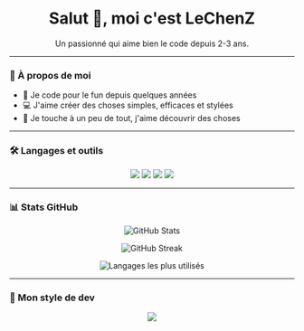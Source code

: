 <h1 align="center">Salut 👋, moi c'est LeChenZ</h1>
<p align="center">Un passionné qui aime bien le code depuis 2-3 ans.</p>

---

### 🧠 À propos de moi
- 🎯 Je code pour le fun depuis quelques années  
- 💻 J'aime créer des choses simples, efficaces et stylées  
- 🧪 Je touche à un peu de tout, j'aime découvrir des choses

---

### 🛠️ Langages et outils
<p align="center">
  <img src="https://img.shields.io/badge/HTML5-E34F26?style=for-the-badge&logo=html5&logoColor=white" />
  <img src="https://img.shields.io/badge/CSS3-1572B6?style=for-the-badge&logo=css3&logoColor=white" />
  <img src="https://img.shields.io/badge/JavaScript-F7DF1E?style=for-the-badge&logo=javascript&logoColor=black" />
  <img src="https://img.shields.io/badge/Lua-2C2D72?style=for-the-badge&logo=lua&logoColor=white" />
</p>

---

### 📊 Stats GitHub
<p align="center">
  <img src="https://github-readme-stats.vercel.app/api?username=LeChenZ&show_icons=true&theme=radical" alt="GitHub Stats" />
</p>
<p align="center">
  <img src="https://github-readme-streak-stats.herokuapp.com/?user=LeChenZ&theme=radical" alt="GitHub Streak" />
</p>
<p align="center">
  <img src="https://github-readme-stats.vercel.app/api/top-langs/?username=LeChenZ&layout=compact&theme=radical" alt="Langages les plus utilisés" />
</p>

---

### 🎯 Mon style de dev
<p align="center">
  <img src="https://skillicons.dev/icons?i=html,css,js,lua" />
</p>
